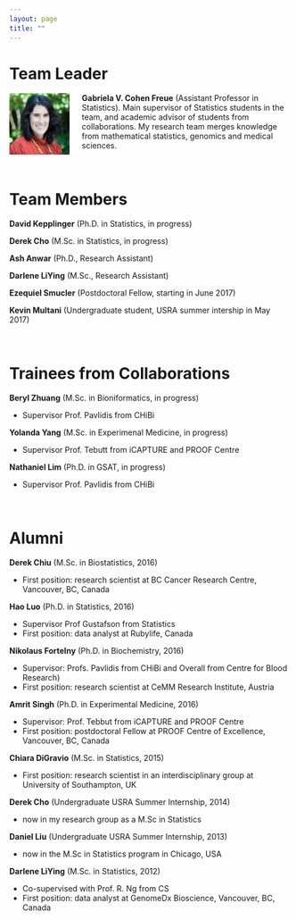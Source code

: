 ```yaml
---
layout: page
title: ""
---
```


# Team Leader

<img style="float: left;" src="/img/me.png" height="110" width="130"> **Gabriela V. Cohen Freue** (Assistant Professor in Statistics). Main supervisor of Statistics students in the team, and academic advisor of students from collaborations. My research team merges knowledge from mathematical statistics, genomics and medical sciences.

<br>

# Team Members

**David Kepplinger** (Ph.D. in Statistics, in progress)

**Derek Cho** (M.Sc. in Statistics, in progress)

**Ash Anwar** (Ph.D., Research Assistant)

**Darlene LiYing** (M.Sc., Research Assistant)

**Ezequiel Smucler** (Postdoctoral Fellow, starting in June 2017)

**Kevin Multani** (Undergraduate student, USRA summer intership in May 2017)

<br>


# Trainees from Collaborations

**Beryl Zhuang** (M.Sc. in Bioniformatics, in progress)

-	Supervisor Prof. Pavlidis from CHiBi

**Yolanda Yang** (M.Sc. in Experimenal Medicine, in progress) 

-	Supervisor Prof. Tebutt from iCAPTURE and PROOF Centre

**Nathaniel Lim** (Ph.D. in GSAT, in progress)

-	Supervisor Prof. Pavlidis from CHiBi

<br>
 
# Alumni

**Derek Chiu** (M.Sc. in Biostatistics, 2016)
 
 * First position: research scientist at BC Cancer Research Centre, Vancouver, BC, Canada
  
**Hao Luo** (Ph.D. in Statistics, 2016)
-	Supervisor Prof Gustafson from Statistics
-	First position: data analyst at Rubylife, Canada
 
**Nikolaus Fortelny** (Ph.D. in Biochemistry, 2016) 

  * Supervisor: Profs. Pavlidis from CHiBi and Overall from Centre for Blood Research)
  * First position: research scientist at CeMM Research Institute, Austria
 
**Amrit Singh** (Ph.D. in Experimental Medicine, 2016)

  * Supervisor: Prof. Tebbut from iCAPTURE and PROOF Centre
  * First position: postdoctoral Fellow at PROOF Centre of Excellence, Vancouver, BC, Canada

**Chiara DiGravio** (M.Sc. in Statistics, 2015) 

 * First position: research scientist in an interdisciplinary group at University of Southampton, UK
 
**Derek Cho** (Undergraduate USRA Summer Internship, 2014)

 * now in my research group as a M.Sc in Statistics 
 
**Daniel Liu** (Undergraduate USRA Summer Internship, 2013)

 * now in the M.Sc in Statistics program in Chicago, USA

**Darlene LiYing** (M.Sc. in Statistics, 2012)

 * Co-supervised with Prof. R. Ng from CS 
 * First position: data analyst at GenomeDx Bioscience, Vancouver, BC, Canada
 
 




